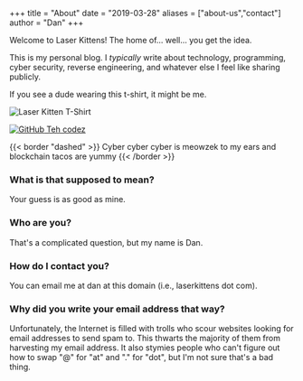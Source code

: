 +++
title = "About"
date = "2019-03-28"
aliases = ["about-us","contact"]
author = "Dan"
+++

Welcome to Laser Kittens! The home of... well... you get the idea.

This is my personal blog. I *typically* write about technology, programming, cyber security, reverse engineering, and whatever else I feel like sharing publicly.

If you see a dude wearing this t-shirt, it might be me.

![Laser Kitten T-Shirt](/img/laserkitten.jpg)

[![GitHub](/img/github.png) Teh codez](https://github.com/danzek/)

{{< border "dashed" >}}
Cyber cyber cyber is meowzek to my ears and blockchain tacos are yummy
{{< /border >}}

### What is that supposed to mean?

Your guess is as good as mine.

### Who are you?

That's a complicated question, but my name is Dan.

### How do I contact you?

You can email me at dan at this domain (i.e., laserkittens dot com).

### Why did you write your email address that way?

Unfortunately, the Internet is filled with trolls who scour websites looking for email addresses to send spam to. This thwarts the majority of them from harvesting my email address. It also stymies people who can't figure out how to swap "@" for "at" and "." for "dot", but I'm not sure that's a bad thing.

